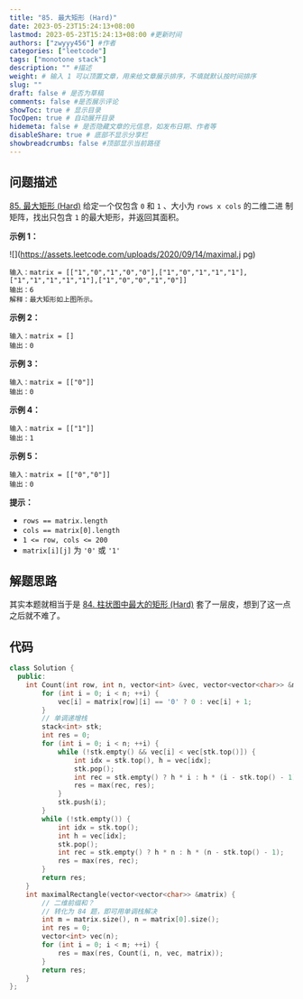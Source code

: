 ```yaml
---
title: "85. 最大矩形 (Hard)"
date: 2023-05-23T15:24:13+08:00
lastmod: 2023-05-23T15:24:13+08:00 #更新时间
authors: ["zwyyy456"] #作者
categories: ["leetcode"]
tags: ["monotone stack"]
description: "" #描述
weight: # 输入 1 可以顶置文章，用来给文章展示排序，不填就默认按时间排序
slug: ""
draft: false # 是否为草稿
comments: false #是否展示评论
showToc: true # 显示目录
TocOpen: true # 自动展开目录
hidemeta: false # 是否隐藏文章的元信息，如发布日期、作者等
disableShare: true # 底部不显示分享栏
showbreadcrumbs: false #顶部显示当前路径
---
```

## 问题描述
[85. 最大矩形 (Hard)](https://leetcode.cn/problems/maximal-rectangle/)
给定一个仅包含 `0` 和 `1` 、大小为 `rows x cols` 的二维二进
制矩阵，找出只包含 `1` 的最大矩形，并返回其面积。

**示例 1：**

![](https://assets.leetcode.com/uploads/2020/09/14/maximal.j
pg)

```
输入：matrix = [["1","0","1","0","0"],["1","0","1","1","1"],
["1","1","1","1","1"],["1","0","0","1","0"]]
输出：6
解释：最大矩形如上图所示。

```

**示例 2：**

```
输入：matrix = []
输出：0

```

**示例 3：**

```
输入：matrix = [["0"]]
输出：0

```

**示例 4：**

```
输入：matrix = [["1"]]
输出：1

```

**示例 5：**

```
输入：matrix = [["0","0"]]
输出：0

```

**提示：**

- `rows == matrix.length`
- `cols == matrix[0].length`
- `1 <= row, cols <= 200`
- `matrix[i][j]` 为 `'0'` 或 `'1'`

## 解题思路
其实本题就相当于是 [84. 柱状图中最大的矩形 (Hard)](https://blog.zwyyy456.tech/zh/posts/leet/84.largest-rectangle-in-histogram) 套了一层皮，想到了这一点之后就不难了。

## 代码
```cpp
class Solution {
  public:
    int Count(int row, int n, vector<int> &vec, vector<vector<char>> &matrix) {
        for (int i = 0; i < n; ++i) {
            vec[i] = matrix[row][i] == '0' ? 0 : vec[i] + 1;
        }
        // 单调递增栈
        stack<int> stk;
        int res = 0;
        for (int i = 0; i < n; ++i) {
            while (!stk.empty() && vec[i] < vec[stk.top()]) {
                int idx = stk.top(), h = vec[idx];
                stk.pop();
                int rec = stk.empty() ? h * i : h * (i - stk.top() - 1);
                res = max(rec, res);
            }
            stk.push(i);
        }
        while (!stk.empty()) {
            int idx = stk.top();
            int h = vec[idx];
            stk.pop();
            int rec = stk.empty() ? h * n : h * (n - stk.top() - 1);
            res = max(res, rec);
        }
        return res;
    }
    int maximalRectangle(vector<vector<char>> &matrix) {
        // 二维前缀和？
        // 转化为 84 题，即可用单调栈解决
        int m = matrix.size(), n = matrix[0].size();
        int res = 0;
        vector<int> vec(n);
        for (int i = 0; i < m; ++i) {
            res = max(res, Count(i, n, vec, matrix));
        }
        return res;
    }
};
```

